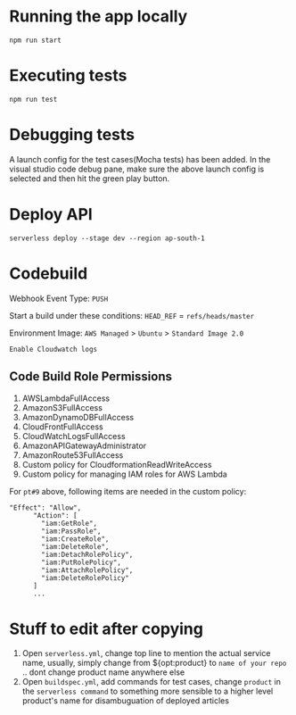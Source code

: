 # Running the app locally

```
npm run start
```

# Executing tests

```
npm run test
```

# Debugging tests

A launch config for the test cases(Mocha tests) has been added. 
In the visual studio code debug pane, make sure the above launch config is selected and then hit the green play button.

# Deploy API

```
serverless deploy --stage dev --region ap-south-1
```

# Codebuild

Webhook Event Type: `PUSH`

Start a build under these conditions: `HEAD_REF` = `refs/heads/master`

Environment Image: `AWS Managed` > `Ubuntu` > `Standard Image 2.0`

`Enable Cloudwatch logs`

## Code Build Role Permissions

1. AWSLambdaFullAccess
2. AmazonS3FullAccess
3. AmazonDynamoDBFullAccess
4. CloudFrontFullAccess
5. CloudWatchLogsFullAccess
6. AmazonAPIGatewayAdministrator
7. AmazonRoute53FullAccess
8. Custom policy for CloudformationReadWriteAccess
9. Custom policy for managing IAM roles for AWS Lambda

For `pt#9` above, following items are needed in the custom policy:
```
"Effect": "Allow",
      "Action": [
        "iam:GetRole",
        "iam:PassRole",
        "iam:CreateRole",
        "iam:DeleteRole",
        "iam:DetachRolePolicy",
        "iam:PutRolePolicy",
        "iam:AttachRolePolicy",
        "iam:DeleteRolePolicy"
      ]
      ...
```

# Stuff to edit after copying

1. Open `serverless.yml`, change top line to mention the actual service name, usually, simply change from ${opt:product} to `name of your repo` .. dont change product name anywhere else
2. Open `buildspec.yml`, add commands for test cases, change `product` in the `serverless command` to something more sensible to a higher level product's name for disambuguation of deployed articles
